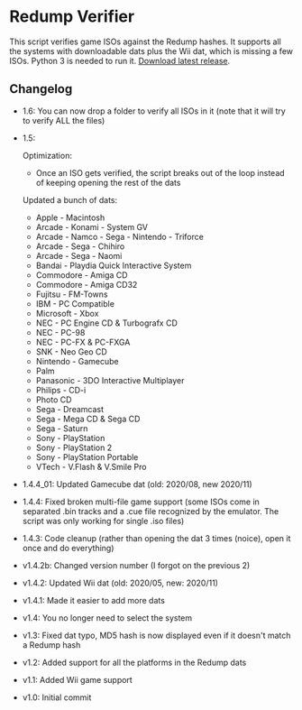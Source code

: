 # Redump Verifier
This script verifies game ISOs against the Redump hashes. It supports all the systems with downloadable dats plus the Wii dat, which is missing a few ISOs. Python 3 is needed to run it. [Download latest release](https://github.com/normalgamer/RedumpVerifier/releases/latest).

## Changelog
- 1.6: You can now drop a folder to verify all ISOs in it (note that it will try to verify ALL the files)

- 1.5:

  Optimization:
  - Once an ISO gets verified, the script breaks out of the loop instead of keeping opening the rest of the dats

  Updated a bunch of dats:
  - Apple - Macintosh
  - Arcade - Konami - System GV
  - Arcade - Namco - Sega - Nintendo - Triforce
  - Arcade - Sega - Chihiro
  - Arcade - Sega - Naomi
  - Bandai - Playdia Quick Interactive System
  - Commodore - Amiga CD
  - Commodore - Amiga CD32
  - Fujitsu - FM-Towns
  - IBM - PC Compatible
  - Microsoft - Xbox
  - NEC - PC Engine CD & Turbografx CD
  - NEC - PC-98
  - NEC - PC-FX & PC-FXGA
  - SNK - Neo Geo CD
  - Nintendo - Gamecube
  - Palm
  - Panasonic - 3DO Interactive Multiplayer
  - Philips - CD-i
  - Photo CD
  - Sega - Dreamcast
  - Sega - Mega CD & Sega CD
  - Sega - Saturn
  - Sony - PlayStation
  - Sony - PlayStation 2
  - Sony - PlayStation Portable
  - VTech - V.Flash & V.Smile Pro

- 1.4.4_01: Updated Gamecube dat (old: 2020/08, new 2020/11)

- 1.4.4: Fixed broken multi-file game support (some ISOs come in separated .bin tracks and a .cue file recognized by the emulator. The script was only working for single .iso files)

- 1.4.3: Code cleanup (rather than opening the dat 3 times (noice), open it once and do everything)

- v1.4.2b: Changed version number (I forgot on the previous 2)

- v1.4.2: Updated Wii dat (old: 2020/05, new: 2020/11)

- v1.4.1: Made it easier to add more dats

- v1.4: You no longer need to select the system

- v1.3: Fixed dat typo, MD5 hash is now displayed even if it doesn't match a Redump hash

- v1.2: Added support for all the platforms in the Redump dats

- v1.1: Added Wii game support

- v1.0: Initial commit

